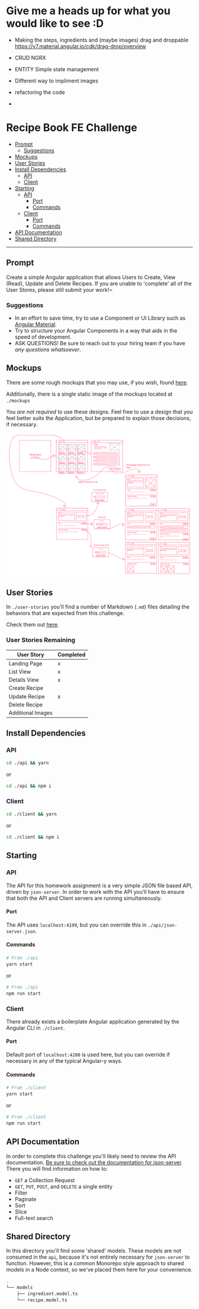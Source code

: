 # Give me a heads up for what you would like to see :D
- Making the steps, ingredients and (maybe images) drag and droppable https://v7.material.angular.io/cdk/drag-drop/overview

- CRUD NGRX
- ENTITY Simple state management
- Different way to impliment images
- refactoring the code
- 

# Recipe Book FE Challenge

- [Prompt](#prompt)
  * [Suggestions](#suggestions)
- [Mockups](#mockups)
- [User Stories](#user-stories)
- [Install Dependencies](#install-dependencies)
  * [API](#api)
  * [Client](#client)
- [Starting](#starting)
  * [API](#api-1)
    + [Port](#port)
    + [Commands](#commands)
  * [Client](#client-1)
    + [Port](#port-1)
    + [Commands](#commands-1)
- [API Documentation](#api-documentation)
- [Shared Directory](#shared-directory)

---

## Prompt
Create a simple Angular application that allows Users to Create, View (Read), Update and Delete Recipes. If you are unable to 'complete' all of the User Stores, please still submit your work!~

### Suggestions
* In an effort to save time, try to use a Component or UI Library such as [Angular Material](https://material.angular.io/).
* Try to structure your Angular Components in a way that aids in the speed of development.
* ASK QUESTIONS! Be sure to reach out to your hiring team if you have _any questions whatsoever_.

## Mockups
There are some rough mockups that you may use, if you wish, found [here](https://projects.invisionapp.com/freehand/document/ytJybhBLO?origin=v7).

Additionally, there is a single static image of the mockups located at `./mockups`

You _are not required_ to use these designs. Feel free to use a design that you feel better suits the Application, but be prepared to explain those decisions, if necessary.

![Recipe Book Mockups](./mockups/exported-freehand.png.png)

## User Stories
In `./user-stories` you'll find a number of Markdown (`.md`) files detailing the behaviors that are expected from this challenge.

Check them out [here](./user-stories/index.md).

### User Stories Remaining
| User Story        | Completed |
|-------------------|-----------|
| Landing Page      | x         |
| List View         | x         |
| Details View      | x         |
| Create Recipe     |           |
| Update Recipe     | x         |
| Delete Recipe     |           |
| Additional Images |           |

## Install Dependencies
### API
```bash
cd ./api && yarn
```
or
```bash
cd ./api && npm i
```

### Client
```bash
cd ./client && yarn
```
or
```bash
cd ./client && npm i
```

## Starting
### API
The API for this homework assignment is a very simple JSON file based API, driven by `json-server`. In order to work with the API you'll have to ensure that both the API and Client servers are running simultaneously.

#### Port
The API uses `localhost:4199`, but you can override this in `./api/json-server.json`.

#### Commands

```bash
# From ./api
yarn start
```
or
```bash
# From ./api
npm run start
```

### Client
There already exists a boilerplate Angular application generated by the Angular CLI in `./client`.

#### Port
Default port of `localhost:4200` is used here, but you can override if necessary in any of the typical Angular-y ways.

#### Commands
```bash
# From ./client
yarn start
```
or
```bash
# From ./client
npm run start
```

## API Documentation
In order to complete this challenge you'll likely need to review the API documentation. [Be sure to check out the documentation for json-server](https://www.npmjs.com/package/json-server). There you will find information on how to:

- `GET` a Collection Request
- `GET`, `PUT`, `POST`, and `DELETE` a single entity 
- Filter
- Paginate
- Sort
- Slice
- Full-text search

## Shared Directory
In this directory you'll find some 'shared' models. These models are not consumed in the `api`, because it's not entirely necessary for `json-server` to function. However, this is a common Monorepo style approach to shared models in a Node context, so we've placed them here for your convenience.
```bash
.
└── models
    ├── ingredient.model.ts
    └── recipe.model.ts
```
